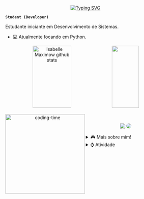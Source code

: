 <div align="center">  

<a href="https://git.io/typing-svg"><img src="https://readme-typing-svg.demolab.com?font=Fira+Code&weight=500&size=21&duration=4999&pause=1000&color=57369F&background=3FFFF600&center=true&random=true&width=435&lines=Ol%C3%A1%2C+me+chamo+Isabelle+%F0%9F%91%BE" alt="Typing SVG" /></a>
</div>

**`Student (Developer)`**
<p>
   Estudante iniciante em Desenvolvimento de Sistemas.

  -  💻 Atualmente focando em Python. 
</p>

</p>
<div align="center">  
  <img width="49%" height="195px" src="https://github-readme-stats.vercel.app/api?username=Isabelle-maximow&show_icons=true&count_private=true&hide_border=true&title_color=5d5fe8&icon_color=5d5fe8&text_color=c9d1d9&bg_color=0d1117" alt="Isabelle Maximow github stats" /> 
  <img width="41%" height="195px" src="https://github-readme-stats.vercel.app/api/top-langs/?username=Isabelle-maximow&layout=compact&hide_border=true&title_color=5d5fe8&text_color=5d5fe8&bg_color=0d1117" />
</div>

<div align="center"> 
 <div style="display: inline_block"><br>
    <img align="left" height="250" alt="coding-time" src="devGif.gif">

 </div>
<div>

##

<div align="center"> 

<a href = "mailto:isabellesilvamaximo@gmail.com"> <img src="https://img.shields.io/badge/-Gmail-%23333?style=for-the-badge&logo=gmail&logoColor=white" target="_blank"></a>
<a href="www.linkedin.com/in/isabelle-ferreira-316351300" target="_blank"><img src="https://img.shields.io/badge/-LinkedIn-%230077B5?style=for-the-badge&logo=linkedin&logoColor=white" style="border-radius: 30px" target="_blank"></a> 
 </div>

<div align="left"> 
<details>
  <summary> 🎮 Mais sobre mim! </summary>
  
  - 💬 Tenho 18 anos, possuo nível básico de inglês e experiência com Python. Sou uma estudante em busca de oportunidades para iniciar minha carreira como Desenvolvedora Júnior.
  - 🎇 Possuo habilidades de comunicação, sou proativa e mantenho o foco em minhas atividades. Valorizo a organização e a responsabilidade em todos os projetos nos quais participo.
  - 🎶 Adoro ouvir musicas e jogar xadrez!
</details>

<details>
  <summary>⌚ Atividade </summary>
<a href="https://git.io/streak-stats"><img src="https://streak-stats.demolab.com?user=Isabelle-maximow&theme=buefy-dark&border_radius=4.8&locale=pt_BR&date_format=M%20j%5B%2C%20Y%5D&card_width=496&card_height=197&hide_total_contributions=true" alt="GitHub Streak" /></a>

![Snake animation](https://github.com/LuigiGF/LuigiGF/blob/output/github-contribution-grid-snake.svg)




  
